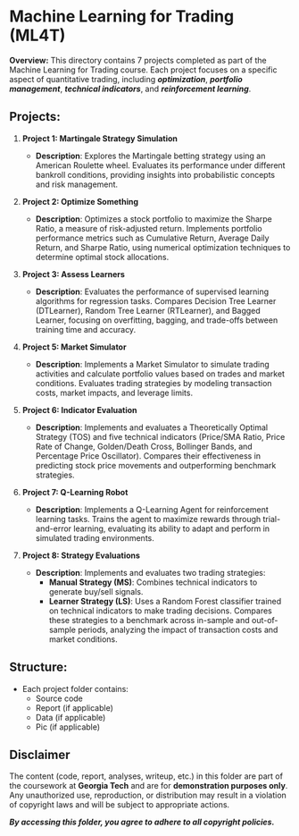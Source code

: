# Machine Learning for Trading (ML4T)

**Overview:**
This directory contains 7 projects completed as part of the Machine Learning for Trading course. Each project focuses on a specific aspect of quantitative trading, including ***optimization***, ***portfolio management***, ***technical indicators***, and ***reinforcement learning***.

## Projects:

1. **Project 1: Martingale Strategy Simulation**
   - **Description**: Explores the Martingale betting strategy using an American Roulette wheel. Evaluates its performance under different bankroll conditions, providing insights into probabilistic concepts and risk management.

2. **Project 2: Optimize Something**
   - **Description**: Optimizes a stock portfolio to maximize the Sharpe Ratio, a measure of risk-adjusted return. Implements portfolio performance metrics such as Cumulative Return, Average Daily Return, and Sharpe Ratio, using numerical optimization techniques to determine optimal stock allocations.

3. **Project 3: Assess Learners**
   - **Description**: Evaluates the performance of supervised learning algorithms for regression tasks. Compares Decision Tree Learner (DTLearner), Random Tree Learner (RTLearner), and Bagged Learner, focusing on overfitting, bagging, and trade-offs between training time and accuracy.

4. **Project 5: Market Simulator**
   - **Description**: Implements a Market Simulator to simulate trading activities and calculate portfolio values based on trades and market conditions. Evaluates trading strategies by modeling transaction costs, market impacts, and leverage limits.

5. **Project 6: Indicator Evaluation**
   - **Description**: Implements and evaluates a Theoretically Optimal Strategy (TOS) and five technical indicators (Price/SMA Ratio, Price Rate of Change, Golden/Death Cross, Bollinger Bands, and Percentage Price Oscillator). Compares their effectiveness in predicting stock price movements and outperforming benchmark strategies.

6. **Project 7: Q-Learning Robot**
   - **Description**: Implements a Q-Learning Agent for reinforcement learning tasks. Trains the agent to maximize rewards through trial-and-error learning, evaluating its ability to adapt and perform in simulated trading environments.

7. **Project 8: Strategy Evaluations**
   - **Description**: Implements and evaluates two trading strategies:
     - **Manual Strategy (MS)**: Combines technical indicators to generate buy/sell signals.
     - **Learner Strategy (LS)**: Uses a Random Forest classifier trained on technical indicators to make trading decisions.
     Compares these strategies to a benchmark across in-sample and out-of-sample periods, analyzing the impact of transaction costs and market conditions.

## Structure:
- Each project folder contains:
  - Source code
  - Report (if applicable)
  - Data (if applicable)
  - Pic (if applicable)

## Disclaimer
The content (code, report, analyses, writeup, etc.) in this folder are part of the coursework at **Georgia Tech** and are for **demonstration purposes only**. 
Any unauthorized use, reproduction, or distribution may result in a violation of copyright laws and will be subject to appropriate actions.

_**By accessing this folder, you agree to adhere to all copyright policies.**_

